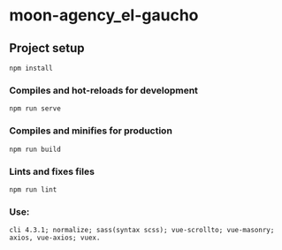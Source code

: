# moon-agency_el-gaucho

## Project setup
```
npm install
```

### Compiles and hot-reloads for development
```
npm run serve
```

### Compiles and minifies for production
```
npm run build
```

### Lints and fixes files
```
npm run lint
```

### Use:
```
cli 4.3.1; normalize; sass(syntax scss); vue-scrollto; vue-masonry; axios, vue-axios; vuex.
```